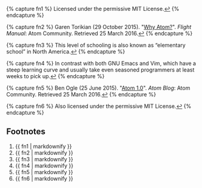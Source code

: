 {% capture fn1 %}
Licensed under the permissive MIT License.<a href="#fnref:1" class="reversefootnote">↩</a>
{% endcapture %}

{% capture fn2 %}
Garen Torikian (29 October 2015). "[Why Atom?](http://flight-manual.atom.io/getting-started/sections/why-atom/)". *Flight Manual*: Atom Community. Retrieved 25 March 2016.<a href="#fnref:2" class="reversefootnote">↩</a>
{% endcapture %}

{% capture fn3 %}
This level of schooling is also known as &ldquo;elementary school&rdquo; in North America.<a href="#fnref:3" class="reversefootnote">↩</a>
{% endcapture %}

{% capture fn4 %}
In contrast with both GNU Emacs and Vim, which have a steep learning curve and usually take even seasoned programmers at least weeks to pick up.<a href="#fnref:4" class="reversefootnote">↩</a>
{% endcapture %}

{% capture fn5 %}
Ben Ogle (25 June 2015). "[Atom 1.0](blog.atom.io/2015/06/25/atom-1-0.html)". *Atom Blog*: Atom Community. Retrieved 25 March 2016.<a href="#fnref:5" class="reversefootnote">↩</a>
{% endcapture %}

{% capture fn6 %}
Also licensed under the permissive MIT License.<a href="#fnref:6" class="reversefootnote">↩</a>
{% endcapture %}
<h2>Footnotes</h2>
<ol>
  <li id="fn:1">{{ fn1 | markdownify }}</li>
  <li id="fn:2">{{ fn2 | markdownify }}</li>
  <li id="fn:3">{{ fn3 | markdownify }}</li>
  <li id="fn:4">{{ fn4 | markdownify }}</li>
  <li id="fn:5">{{ fn5 | markdownify }}</li>
  <li id="fn:6">{{ fn6 | markdownify }}</li>
</ol>
